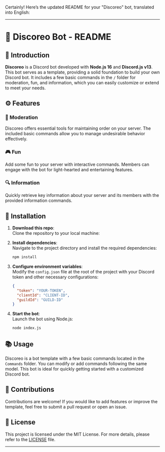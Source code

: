 Certainly! Here’s the updated README for your "Discoreo" bot, translated into English:

---

# 🤖 Discoreo Bot - README

## 📝 Introduction

**Discoreo** is a Discord bot developed with **Node.js 16** and **Discord.js v13**. This bot serves as a template, providing a solid foundation to build your own Discord bot. It includes a few basic commands in the `/` folder for moderation, fun, and information, which you can easily customize or extend to meet your needs.

## ⚙️ Features

### 🔨 Moderation
Discoreo offers essential tools for maintaining order on your server. The included basic commands allow you to manage undesirable behavior effectively.

### 🎮 Fun
Add some fun to your server with interactive commands. Members can engage with the bot for light-hearted and entertaining features.

### 🔍 Information
Quickly retrieve key information about your server and its members with the provided information commands.

## 🚀 Installation

1. **Download this repo**:  
   Clone the repository to your local machine:

2. **Install dependencies**:  
   Navigate to the project directory and install the required dependencies:
   ```bash
   npm install
   ```

3. **Configure environment variables**:  
   Modify the `config.json` file at the root of the project with your Discord token and other necessary configurations:
   ```json
   {
     "token": "YOUR-TOKEN",
     "clientId": "CLIENT-ID",
     "guildId": "GUILD-ID"
   }
   ```

4. **Start the bot**:  
   Launch the bot using Node.js:
   ```bash
   node index.js
   ```

## 📚 Usage

Discoreo is a bot template with a few basic commands located in the `Commands` folder. You can modify or add commands following the same model. This bot is ideal for quickly getting started with a customized Discord bot.

## 🤝 Contributions

Contributions are welcome! If you would like to add features or improve the template, feel free to submit a pull request or open an issue.

## 📜 License

This project is licensed under the MIT License. For more details, please refer to the [LICENSE](LICENSE) file.

---
